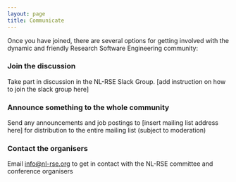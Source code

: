 ```yaml
---
layout: page
title: Communicate
---
```


Once you have joined, there are several options for getting involved with the dynamic and friendly
Research Software Engineering community:

### Join the discussion

Take part in discussion in the NL-RSE Slack Group. [add instruction on how to join the slack group here]

### Announce something to the whole community

Send any announcements and job postings to [insert mailing list address here] for distribution to the entire mailing list (subject to moderation)

### Contact the organisers

Email info@nl-rse.org to get in contact with the NL-RSE committee and conference organisers




